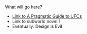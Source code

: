 

What will go here?
* [Link to A Pragmatic Guide to UFOs](https://mortrye.github.io/ufo-guide/)
* Link to subworld novel 1
* Eventually: Design is Evil

